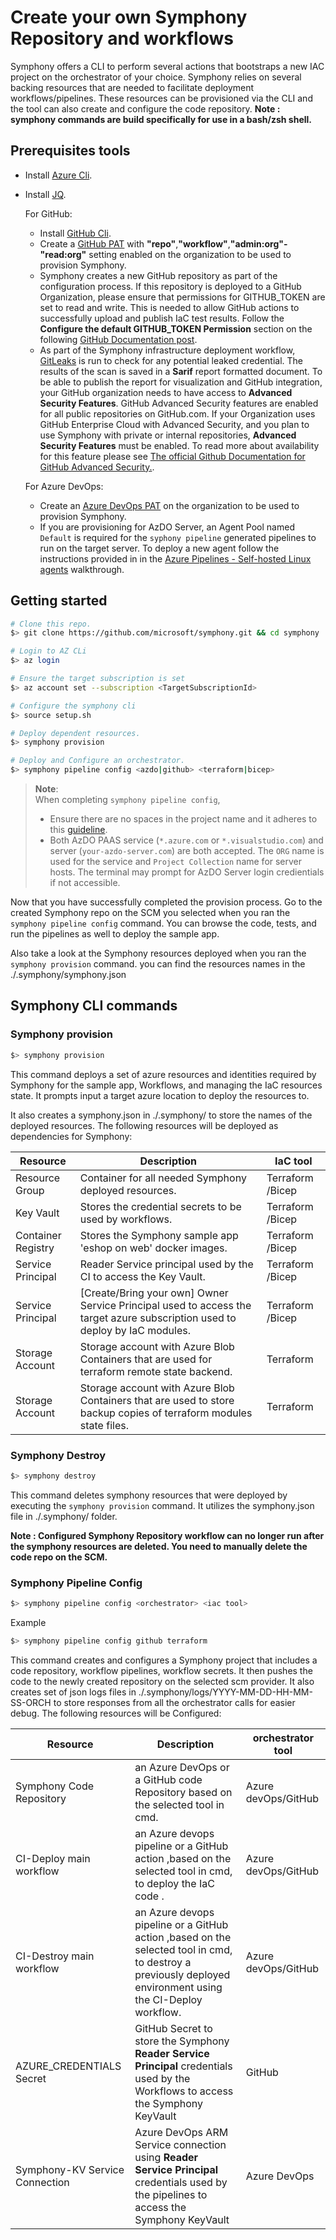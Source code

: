 # Create your own Symphony Repository and workflows

Symphony offers a CLI to perform several actions that bootstraps a new IAC project on the orchestrator of your choice. Symphony relies on several backing resources that are needed to facilitate deployment workflows/pipelines. These resources can be provisioned via the CLI and the tool can also create and configure the code repository.
**Note : symphony commands are build specifically for use in a bash/zsh shell.**

## Prerequisites tools

- Install [Azure Cli](https://docs.microsoft.com/cli/azure).
- Install [JQ](https://stedolan.github.io/jq).

  For GitHub:
  - Install [GitHub Cli](https://docs.github.com/en/github-cli/github-cli/about-github-cli).
  - Create a [GitHub PAT](https://docs.github.com/en/enterprise-server@3.4/authentication/keeping-your-account-and-data-secure/creating-a-personal-access-token) with **"repo"**,**"workflow"**,**"admin:org"-"read:org"** setting enabled on the organization to be used to provision Symphony.
  - Symphony creates a new GitHub repository as part of the configuration process. If this repository is deployed to a GitHub Organization, please ensure that permissions for GITHUB_TOKEN are set to read and write.  This is needed to allow GitHub actions to successfully upload and publish IaC test results. Follow the **Configure the default GITHUB_TOKEN Permission** section on the following [GitHub Documentation post](https://docs.github.com/en/repositories/managing-your-repositorys-settings-and-features/enabling-features-for-your-repository/managing-github-actions-settings-for-a-repository#setting-the-permissions-of-the-github_token-for-your-repository).
  - As part of the Symphony infrastructure deployment workflow, [GitLeaks](https://github.com/gitleaks/gitleaks) is run to check for any potential leaked credential. The results of the scan is saved in a **Sarif** report formatted document. To be able to publish the report for visualization and GitHub integration, your GitHub organization needs to have access to  **Advanced Security Features**. GitHub Advanced Security features are enabled for all public repositories on GitHub.com. If your Organization uses GitHub Enterprise Cloud with Advanced Security, and you plan to use Symphony with private or internal repositories, **Advanced Security Features** must be enabled. To read more about availability for this feature please see  [The official Github Documentation for GitHub Advanced Security.](https://docs.github.com/en/get-started/learning-about-github/about-github-advanced-security).

  For Azure DevOps:
  - Create an [Azure DevOps PAT](https://learn.microsoft.com/azure/devops/organizations/accounts/use-personal-access-tokens-to-authenticate?view=azure-devops&tabs=Windows) on the organization to be used to provision Symphony.
  - If you are provisioning for AzDO Server, an Agent Pool named `Default` is required for the `syphony pipeline` generated pipelines to run on the target server. To deploy a new agent follow the instructions provided in in the [Azure Pipelines - Self-hosted Linux agents](https://learn.microsoft.com/en-us/azure/devops/pipelines/agents/linux-agent?view=azure-devops#download-and-configure-the-agent) walkthrough.
## Getting started

```bash
# Clone this repo.
$> git clone https://github.com/microsoft/symphony.git && cd symphony

# Login to AZ CLi 
$> az login

# Ensure the target subscription is set
$> az account set --subscription <TargetSubscriptionId>

# Configure the symphony cli 
$> source setup.sh

# Deploy dependent resources.
$> symphony provision

# Deploy and Configure an orchestrator.
$> symphony pipeline config <azdo|github> <terraform|bicep>
```

> **Note**:  
> When completing `symphony pipeline config`,  
>  
> - Ensure there are no spaces in the project name and it adheres to this [guideline](https://learn.microsoft.com/en-us/azure/devops/organizations/settings/naming-restrictions?view=azure-devops#project-names).  
> - Both AzDO PAAS service (`*.azure.com` or `*.visualstudio.com`) and server (`your-azdo-server.com`) are both accepted. The `ORG` name is used for the service and `Project Collection` name for server hosts. The terminal may prompt for AzDO Server login credientials if not accessible.  

Now that you have successfully completed the provision process. Go to the created Symphony repo on the SCM you selected when you ran the `symphony pipeline config` command. You can browse the code, tests, and run the pipelines as well to deploy the sample app.

Also take a look at the Symphony resources deployed when you ran the `symphony provision` command. you can find the resources names in the ./.symphony/symphony.json

## Symphony CLI commands

### Symphony provision

```bash
$> symphony provision
```

This command deploys a set of azure resources and identities required by Symphony for the sample app, Workflows, and managing the IaC resources state. It prompts input a target azure location to deploy the resources to.

It also creates a symphony.json in ./.symphony/ to store the names of the deployed resources.
The following resources will be deployed as dependencies for Symphony:

| Resource           | Description                                                                                         | IaC tool|
| -----------        | --------------------------------------------------------------------------------------------------  | --------|
| Resource Group     | Container for all needed Symphony deployed resources.                                               | Terraform /Bicep|
| Key Vault          | Stores the credential secrets to be used by workflows.                                       | Terraform /Bicep|
| Container Registry | Stores the Symphony sample app 'eshop on web' docker images.                                        | Terraform /Bicep|
| Service Principal  | Reader Service principal used by the CI to access the Key Vault.                                    | Terraform /Bicep|
| Service Principal  | [Create/Bring your own] Owner Service Principal used to access the target azure subscription used to deploy by IaC modules. | Terraform /Bicep|
| Storage Account    | Storage account with Azure Blob Containers that are used for terraform remote state backend.                       | Terraform|
| Storage Account    | Storage account with Azure Blob Containers that are used to store backup copies of terraform modules state files.            | Terraform|

### Symphony Destroy

```bash
$> symphony destroy
```

This command deletes symphony resources that were deployed by executing the `symphony provision` command. It utilizes the symphony.json file in ./.symphony/ folder.

**Note : Configured Symphony Repository workflow can no longer run after the symphony resources are deleted. You need to manually delete the code repo on the SCM.**

### Symphony Pipeline Config

```bash
$> symphony pipeline config <orchestrator> <iac tool>
```

Example

```bash
$> symphony pipeline config github terraform
```

This command creates and configures a Symphony project that includes a code repository, workflow pipelines, workflow secrets. It then pushes the code to the newly created repository on the selected scm provider. It also creates set of json logs files in ./.symphony/logs/YYYY-MM-DD-HH-MM-SS-ORCH to store responses from all the orchestrator calls for easier debug. The following resources will be Configured:

| Resource                      | Description                                                                                         | orchestrator tool   |
| ----------------------------- | --------------------------------------------------------------------------------------------------  | ------------------- |
| Symphony Code Repository      | an Azure DevOps or a GitHub code Repository based on the selected tool in cmd.                      | Azure devOps/GitHub |
| CI-Deploy main workflow       | an Azure devops pipeline or a GitHub action ,based on the selected tool in cmd, to deploy the IaC code .                      | Azure devOps/GitHub |
| CI-Destroy main workflow      | an Azure devops pipeline or a GitHub action ,based on the selected tool in cmd, to destroy a previously deployed environment using the CI-Deploy workflow. | Azure devOps/GitHub |
|AZURE_CREDENTIALS Secret       | GitHub Secret to store the Symphony **Reader Service Principal** credentials used by the Workflows to access the Symphony KeyVault | GitHub |
|Symphony-KV Service Connection | Azure DevOps ARM Service connection using **Reader Service Principal** credentials used by the pipelines to access the Symphony KeyVault | Azure DevOps |
